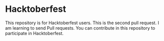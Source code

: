# Hacktoberfest
This repository is for Hacktoberfest users.
This is the second pull request. I am learning to send Pull requests.
You can contribute in this repository to participate in Hacktoberfest. 